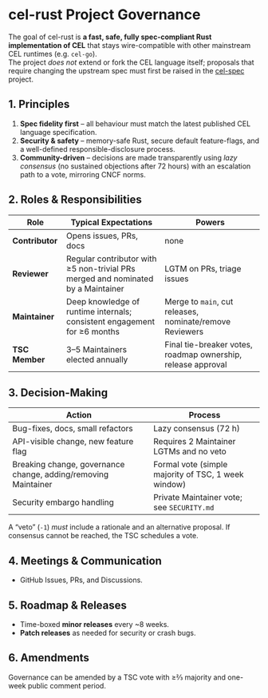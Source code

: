 # cel-rust Project Governance

The goal of cel-rust is **a fast, safe, fully spec-compliant Rust implementation of CEL** that stays wire-compatible
with other mainstream CEL runtimes (e.g. `cel-go`).  
The project *does not* extend or fork the CEL language itself; proposals that require changing the upstream spec must
first be raised in the [cel-spec](https://github.com/google/cel-spec) project.

## 1. Principles

1. **Spec fidelity first** – all behaviour must match the latest published CEL language specification.
2. **Security & safety** – memory-safe Rust, secure default feature-flags, and a well-defined responsible-disclosure
   process.
3. **Community-driven** – decisions are made transparently using *lazy consensus* (no sustained objections after 72
   hours) with an escalation path to a vote, mirroring CNCF norms.

## 2. Roles & Responsibilities

| Role            | Typical Expectations                                                             | Powers                                                       |
|-----------------|----------------------------------------------------------------------------------|--------------------------------------------------------------|
| **Contributor** | Opens issues, PRs, docs                                                          | none                                                         |
| **Reviewer**    | Regular contributor with ≥5 non-trivial PRs merged and nominated by a Maintainer | LGTM on PRs, triage issues                                   |
| **Maintainer**  | Deep knowledge of runtime internals; consistent engagement for ≥6 months         | Merge to `main`, cut releases, nominate/remove Reviewers     |
| **TSC Member**  | 3–5 Maintainers elected annually                                                 | Final tie-breaker votes, roadmap ownership, release approval |

## 3. Decision-Making

| Action                                                         | Process                                             |
|----------------------------------------------------------------|-----------------------------------------------------|
| Bug-fixes, docs, small refactors                               | Lazy consensus (72 h)                               |
| API-visible change, new feature flag                           | Requires 2 Maintainer LGTMs and no veto             |
| Breaking change, governance change, adding/removing Maintainer | Formal vote (simple majority of TSC, 1 week window) |
| Security embargo handling                                      | Private Maintainer vote; see `SECURITY.md`          |

A “veto” (`-1`) *must* include a rationale and an alternative proposal. If consensus cannot be reached, the TSC
schedules a vote.

## 4. Meetings & Communication

* GitHub Issues, PRs, and Discussions.

## 5. Roadmap & Releases

* Time-boxed **minor releases** every ~8 weeks.
* **Patch releases** as needed for security or crash bugs.

## 6. Amendments

Governance can be amended by a TSC vote with ≥⅔ majority and one-week public comment period.